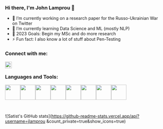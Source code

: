 ### Hi there, I'm John Lamprou 👋


- 🔭 I’m currently working on a research paper for the Russo-Ukrainian War on Twitter
- 🌱 I’m currently learning Data Science and ML (mostly NLP)
- 🥅 2023 Goals: Begin my MSc and do more research
- ⚡ Fun fact: I also know a lot of stuff about Pen-Testing

### Connect with me:


[<img align="left" alt="audhiaprilliant | LinkedIn" width="22px" src="https://cdn.jsdelivr.net/npm/simple-icons@v3/icons/linkedin.svg" />][linkedin]
<br />

### Languages and Tools:
<img height=50 src="https://cdn.jsdelivr.net/gh/devicons/devicon/icons/java/java-original.svg" /><img height=50 src="https://cdn.jsdelivr.net/gh/devicons/devicon/icons/linux/linux-original.svg" /><img height=50 src="https://cdn.jsdelivr.net/gh/devicons/devicon/icons/python/python-original.svg" /><img height=50 src="https://cdn.jsdelivr.net/gh/devicons/devicon/icons/pytorch/pytorch-original.svg" /><img height=50 src="https://cdn.jsdelivr.net/gh/devicons/devicon/icons/tensorflow/tensorflow-original.svg" /><img height=50 src="https://cdn.jsdelivr.net/gh/devicons/devicon/icons/c/c-original.svg" /><img height=50 src="https://cdn.jsdelivr.net/gh/devicons/devicon/icons/bash/bash-original.svg" /><img height=50 src="https://cdn.jsdelivr.net/gh/devicons/devicon/icons/fedora/fedora-original.svg" />
                   
<br />

![Satist's GitHub stats](https://github-readme-stats.vercel.app/api?username=jlamprou &count_private=true&show_icons=true)
<br />

[linkedin]: https://www.linkedin.com/in/ioannis-lamprou-478b1b223
